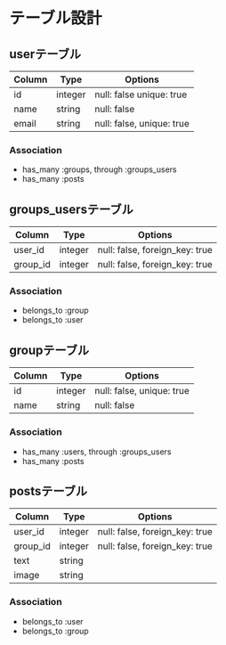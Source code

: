 # テーブル設計

## userテーブル
|Column|Type|Options|
|------|----|-------|
|id|integer|null: false unique: true|
|name|string|null: false|
|email|string|null: false, unique: true|

### Association
- has_many :groups, through :groups_users
- has_many :posts

## groups_usersテーブル

|Column|Type|Options|
|------|----|-------|
|user_id|integer|null: false, foreign_key: true|
|group_id|integer|null: false, foreign_key: true|

### Association
- belongs_to :group
- belongs_to :user

## groupテーブル
|Column|Type|Options|
|------|----|-------|
|id|integer|null: false, unique: true|
|name|string|null: false|


### Association
- has_many :users, through :groups_users
- has_many :posts

## postsテーブル
|Column|Type|Options|
|------|----|-------|
|user_id|integer|null: false, foreign_key: true|
|group_id|integer|null: false, foreign_key: true|
|text|string|
|image|string|

### Association
- belongs_to :user
- belongs_to :group
